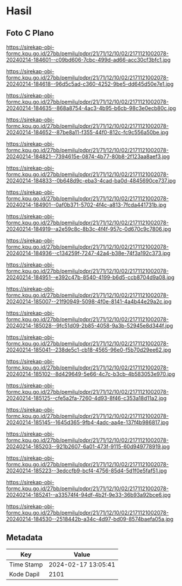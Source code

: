 # Hasil

## Foto C Plano

https://sirekap-obj-formc.kpu.go.id/27bb/pemilu/pdpr/21/71/12/10/02/2171121002078-20240214-184601--c09bd606-7cbc-499d-ad66-acc30cf3bfc1.jpg

https://sirekap-obj-formc.kpu.go.id/27bb/pemilu/pdpr/21/71/12/10/02/2171121002078-20240214-184618--96d5c5ad-c360-4252-9be5-dd645d50e7e1.jpg

https://sirekap-obj-formc.kpu.go.id/27bb/pemilu/pdpr/21/71/12/10/02/2171121002078-20240214-184635--868a8754-4ac3-4b95-b6cb-98c3e0ecb80c.jpg

https://sirekap-obj-formc.kpu.go.id/27bb/pemilu/pdpr/21/71/12/10/02/2171121002078-20240214-184652--87be8a11-f355-44f0-812c-fc9c556a50be.jpg

https://sirekap-obj-formc.kpu.go.id/27bb/pemilu/pdpr/21/71/12/10/02/2171121002078-20240214-184821--7394615e-0874-4b77-80b8-2f123aa8aef3.jpg

https://sirekap-obj-formc.kpu.go.id/27bb/pemilu/pdpr/21/71/12/10/02/2171121002078-20240214-184833--0b648d9c-eba3-4cad-ba0d-4845690ce737.jpg

https://sirekap-obj-formc.kpu.go.id/27bb/pemilu/pdpr/21/71/12/10/02/2171121002078-20240214-184901--0af0b371-5702-4f4c-a813-7fcda441731b.jpg

https://sirekap-obj-formc.kpu.go.id/27bb/pemilu/pdpr/21/71/12/10/02/2171121002078-20240214-184919--a2e59c8c-8b3c-4f4f-957c-0d670c9c7806.jpg

https://sirekap-obj-formc.kpu.go.id/27bb/pemilu/pdpr/21/71/12/10/02/2171121002078-20240214-184936--c134259f-7247-42a4-b38e-74f3a192c373.jpg

https://sirekap-obj-formc.kpu.go.id/27bb/pemilu/pdpr/21/71/12/10/02/2171121002078-20240214-184951--e392c47b-8540-4199-b6d5-ccb8704d9a08.jpg

https://sirekap-obj-formc.kpu.go.id/27bb/pemilu/pdpr/21/71/12/10/02/2171121002078-20240214-185007--21f90949-5098-4f0e-8141-4a4b44e29a2c.jpg

https://sirekap-obj-formc.kpu.go.id/27bb/pemilu/pdpr/21/71/12/10/02/2171121002078-20240214-185028--9fc51d09-2b85-4058-9a3b-52945e8d344f.jpg

https://sirekap-obj-formc.kpu.go.id/27bb/pemilu/pdpr/21/71/12/10/02/2171121002078-20240214-185041--238de5c1-cb18-4565-96e0-f5b70d29ee62.jpg

https://sirekap-obj-formc.kpu.go.id/27bb/pemilu/pdpr/21/71/12/10/02/2171121002078-20240214-185102--8d429649-5e66-4c7c-b3cb-4b583053e970.jpg

https://sirekap-obj-formc.kpu.go.id/27bb/pemilu/pdpr/21/71/12/10/02/2171121002078-20240214-185125--cfe5a2fa-7260-4d93-8f46-c353a18d11a2.jpg

https://sirekap-obj-formc.kpu.go.id/27bb/pemilu/pdpr/21/71/12/10/02/2171121002078-20240214-185145--1645d365-9fb4-4adc-aa4e-137f4b986817.jpg

https://sirekap-obj-formc.kpu.go.id/27bb/pemilu/pdpr/21/71/12/10/02/2171121002078-20240214-185203--921b2607-6a01-473f-9115-60d949778919.jpg

https://sirekap-obj-formc.kpu.go.id/27bb/pemilu/pdpr/21/71/12/10/02/2171121002078-20240214-185223--3edccfb9-bcf4-4756-85d4-5d1f0e5faf51.jpg

https://sirekap-obj-formc.kpu.go.id/27bb/pemilu/pdpr/21/71/12/10/02/2171121002078-20240214-185241--a33574f4-94df-4b2f-9e33-36b93a92bce6.jpg

https://sirekap-obj-formc.kpu.go.id/27bb/pemilu/pdpr/21/71/12/10/02/2171121002078-20240214-184530--2518442b-a34c-4d97-bd09-8574baefa05a.jpg


## Metadata

| Key        | Value               |
| ---------- | ------------------- |
| Time Stamp | 2024-02-17 13:05:41 |
| Kode Dapil | 2101                |



